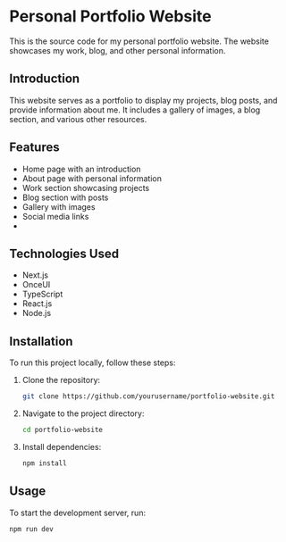 # Personal Portfolio Website

This is the source code for my personal portfolio website. The website showcases my work, blog, and other personal information.

## Introduction

This website serves as a portfolio to display my projects, blog posts, and provide information about me. It includes a gallery of images, a blog section, and various other resources.

## Features

- Home page with an introduction
- About page with personal information
- Work section showcasing projects
- Blog section with posts
- Gallery with images
- Social media links
- 
## Technologies Used

- Next.js
- OnceUI
- TypeScript
- React.js
- Node.js

## Installation

To run this project locally, follow these steps:

1. Clone the repository:
    ```bash
    git clone https://github.com/yourusername/portfolio-website.git
    ```

2. Navigate to the project directory:
    ```bash
    cd portfolio-website
    ```

3. Install dependencies:
    ```bash
    npm install
    ```

## Usage

To start the development server, run:
  ```bash
  npm run dev
  ```
